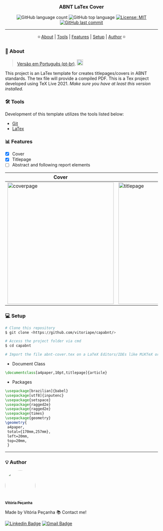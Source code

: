 <h3 align="center"> 
ABNT LaTex Cover
</h3>

<p align="center">
  <img alt="GitHub language count" src="https://img.shields.io/github/languages/count/vitoriape/coverABNT-pdfLaTex">
  
  <img alt="GitHub top language" src="https://img.shields.io/github/languages/top/vitoriape/coverABNT-pdfLaTex">
  
  <a href="https://github.com/vitoriape/capabnt/blob/main/LICENSE">
    <img alt="License: MIT" src="https://img.shields.io/badge/License-MIT-green.svg">
  </a>
  
  <a href="https://github.com/vitoriape/coverABNT-pdfLaTex/commits/master">
    <img alt="GitHub last commit" src="https://img.shields.io/github/last-commit/vitoriape/coverABNT-pdfLaTex">
  </a>
</p>

---

<p align="center">
 ◽ <a href="#-about">About</a> |
 <a href="#-tools">Tools</a> | 
 <a href="#-features">Features</a> | 
 <a href="#-setup">Setup</a> |
 <a href="#-author">Author</a> ◽
</p>

### 📌 About

> [Versão em Português (pt-br)](https://github.com/vitoriape/capabnt/blob/main/LEIAME.md). <img src="https://camo.githubusercontent.com/dcc375ada213d3ac04a9781518098cd4d071601bc2ccfc120025cc32b6d38fab/68747470733a2f2f63646e2e737461746963616c792e636f6d2f67682f686a6e696c73736f6e2f636f756e7472792d666c6167732f6d61737465722f7376672f62722e737667" alt="brazil flag" width="20" height="20">

This project is an LaTex template for creates titlepages/covers in ABNT standards. The tex file will provide a compiled PDF. 
This is a Tex project developed using TeX Live 2021. <i>Make sure you have at least this version installed.</i>

### 🛠 Tools

Development of this template utilizes the tools listed below:

- [Git](https://git-scm.com/)
- [LaTex](https://www.latex-project.org/)

### 📊 Features

- [x] Cover
- [x] Titlepage
- [ ] Abstract and following report elements

<table class="tg">
<thead>

  <tr>
    <th class="tg-c3ow">Cover</th>
    <th class="tg-c3ow">Titlepage</th>
  </tr>
</thead>
<tbody>
  <tr>
    <td class="tg-c3ow"><img src="https://github.com/vitoriape/coverABNT-pdfLaTex/blob/main/pages/coverpage-abnt.png" alt="coverpage" width="350" height="400"><br></td>
    <td class="tg-c3ow"><img src="https://github.com/vitoriape/coverABNT-pdfLaTex/blob/main/pages/titlepage-abnt.png" alt="titlepage" width="350" height="400"><br></td>
  </tr>
</tbody>
</table>

### 💻 Setup

```bash
# Clone this repository
$ git clone <https://github.com/vitoriape/capabnt/>

# Access the project folder via cmd
$ cd capabnt

# Import the file abnt-cover.tex on a LaTeX Editors/IDEs like MiKTeX or Overleaf
```

- Document Class

```tex
\documentclass[a4paper,10pt,titlepage]{article}
```

- Packages

```tex
\usepackage[brazilian]{babel}
\usepackage[utf8]{inputenc}
\usepackage{setspace}
\usepackage{ragged2e}
\usepackage{ragged2e}
\usepackage{times}
\usepackage{geometry}
\geometry{
 a4paper,
 total={170mm,257mm},
 left=20mm,
 top=20mm,
 }
```

---

### 💡 Author

<a href="https://www.linkedin.com/in/vitoria-pecanha/">
 <img style="border-radius: 50%;" src="https://avatars.githubusercontent.com/u/55922652?v=4" width="100px;" alt=""/>
 <br />
 <sub><b>Vitória Peçanha</b></sub></a> <a href="https://www.linkedin.com/in/vitoria-pecanha/" title="LinkedIn"></a>


Made by Vitória Peçanha 📚 Contact me!


[![Linkedin Badge](https://img.shields.io/badge/-Vitória-blue?style=flat-square&logo=Linkedin&logoColor=white&link=https://www.linkedin.com/in/vitoria-pecanha/)](https://www.linkedin.com/in/vitoria-pecanha/) [![Gmail Badge](https://img.shields.io/badge/-vitoriapecanha.log@gmail.com-c14438?style=flat-square&logo=Gmail&logoColor=white&link=mailto:vitoriapecanha.log@gmail.com)](mailto:vitoriapecanha.log@gmail.com)
